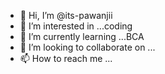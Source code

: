 - 👋 Hi, I’m @its-pawanjii
- 👀 I’m interested in ...coding
- 🌱 I’m currently learning ...BCA
- 💞️ I’m looking to collaborate on ...
- 📫 How to reach me ...

<!---
its-pawanjii/its-pawanjii is a ✨ special ✨ repository because its `README.md` (this file) appears on your GitHub profile.
You can click the Preview link to take a look at your changes.
--->

